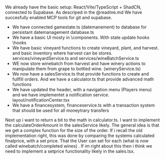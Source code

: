 We already have the basic setup: React/Vite/TypeScript + ShadCN, connected to Supabase. As descriped in the @readme.md We have succesfully enabled MCP tools for git and supabase. 

 - We have connected gamestate.ts (datemanement) to database for persistant datemanagement database.ts
 - We have a basic UI mosty in \components. With state update hooks \hooks
 - We have basic vineyard functions to create vineyard, plant, and harvest. and basic inventory where harvest can be stores. services/vineyardService.ts and  services/wineBatchService.ts
 - WE now store winebatch from harvest and have winery actions to manipulate them from grape to bottled wine. (wineryService.ts)
 - We now have a salesService.ts that provide functions to create and fullfill orders. And we have a calculator.ts that provide advanced math functions
 - We have updated the header, with a navigation menu (Players menu) and we have implementet a notification service. layout/notificationCenter.tsx 
 - We have a financesystem, financeservice.ts with a transaction system that should be used for all moneytrary transfers 

Next up i want to return a bit to the math in calculator.ts. I want to implement the calculateOrderAmount in the salesService likely. The general idea is that we get a complex function for the size of the order. If i recall the old implementation right, this was done by comparing the systems calculated finalprice, with a set price. That the User can set for each (what is now called winebatch/completed wines) . If im right about this then i think we need to implement a setprice functionality likely in the sales.tsx. 
